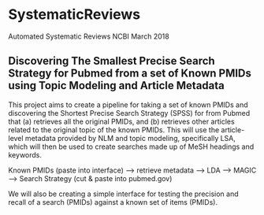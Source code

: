 # SystematicReviews
Automated Systematic Reviews
NCBI March 2018


## Discovering The Smallest Precise Search Strategy for Pubmed from a set of Known PMIDs using Topic Modeling and Article Metadata

This project aims to create a pipeline for taking a set of known PMIDs and discovering the Shortest Precise Search Strategy (SPSS) for from Pubmed that (a) retrieves all the original PMIDs, and (b) retrieves other articles related to the original topic of the known PMIDs. This will use the article-level metadata provided by NLM and topic modeling, specifically LSA, which will then be used to create searches made up of MeSH headings and keywords. 

Known PMIDs (paste into interface) --> retrieve metadata --> LDA --> MAGIC --> Search Strategy (cut & paste into pubmed.gov)

We will also be creating a simple interface for testing the precision and recall of a search (PMIDs) against a known set of items (PMIDs). 

